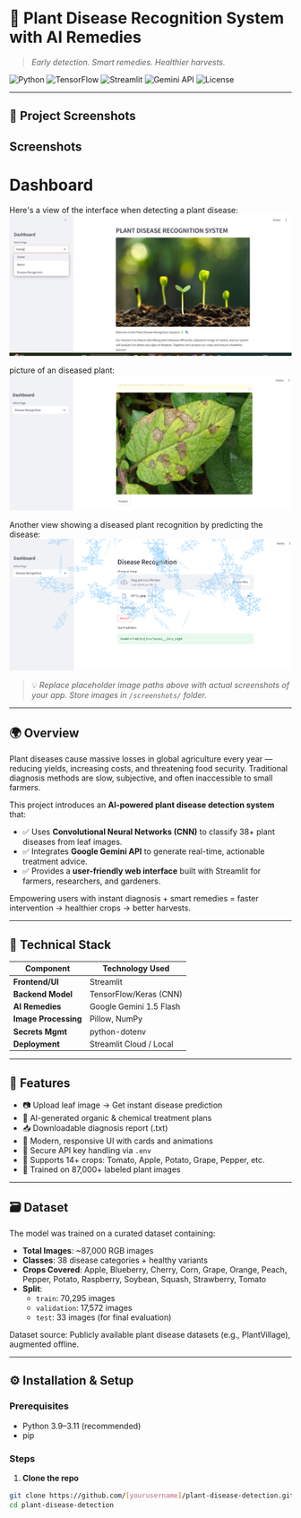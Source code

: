 
# 🌿 Plant Disease Recognition System with AI Remedies

> *Early detection. Smart remedies. Healthier harvests.*

![Python](https://img.shields.io/badge/Python-3.9%2B-blue?logo=python)
![TensorFlow](https://img.shields.io/badge/TensorFlow-2.x-orange?logo=tensorflow)
![Streamlit](https://img.shields.io/badge/Streamlit-1.30+-green?logo=streamlit)
![Gemini API](https://img.shields.io/badge/Gemini_API-Integrated-purple?logo=google)
![License](https://img.shields.io/badge/License-MIT-green)

---

## 📸 Project Screenshots

## Screenshots
# Dashboard
Here's a view of the interface when detecting a plant disease:
![image alt](https://github.com/suraj-6/plant-disease-detection/blob/main/Screenshot%202025-06-14%20174626.png?raw=true)

picture of an diseased plant:
![image alt](https://github.com/suraj-6/plant-disease-detection/blob/main/Screenshot%202025-06-14%20174729.png?raw=true)

Another view showing a diseased plant recognition by predicting the disease:
![image alt](https://github.com/suraj-6/plant-disease-detection/blob/main/Screenshot%202025-06-14%20174712.png?raw=true)

> 💡 *Replace placeholder image paths above with actual screenshots of your app. Store images in `/screenshots/` folder.*

---

## 🌍 Overview

Plant diseases cause massive losses in global agriculture every year — reducing yields, increasing costs, and threatening food security. Traditional diagnosis methods are slow, subjective, and often inaccessible to small farmers.

This project introduces an **AI-powered plant disease detection system** that:
- ✅ Uses **Convolutional Neural Networks (CNN)** to classify 38+ plant diseases from leaf images.
- ✅ Integrates **Google Gemini API** to generate real-time, actionable treatment advice.
- ✅ Provides a **user-friendly web interface** built with Streamlit for farmers, researchers, and gardeners.

Empowering users with instant diagnosis + smart remedies = faster intervention → healthier crops → better harvests.

---

## 🧠 Technical Stack

| Component          | Technology Used                     |
|--------------------|--------------------------------------|
| **Frontend/UI**    | Streamlit                            |
| **Backend Model**  | TensorFlow/Keras (CNN)               |
| **AI Remedies**    | Google Gemini 1.5 Flash              |
| **Image Processing** | Pillow, NumPy                        |
| **Secrets Mgmt**   | python-dotenv                        |
| **Deployment**     | Streamlit Cloud / Local              |

---

## 🚀 Features

- 📷 Upload leaf image → Get instant disease prediction
- 🤖 AI-generated organic & chemical treatment plans
- 📥 Downloadable diagnosis report (.txt)
- 🎨 Modern, responsive UI with cards and animations
- 🔐 Secure API key handling via `.env`
- 🌱 Supports 14+ crops: Tomato, Apple, Potato, Grape, Pepper, etc.
- 🧪 Trained on 87,000+ labeled plant images

---

## 🗃️ Dataset

The model was trained on a curated dataset containing:

- **Total Images**: ~87,000 RGB images
- **Classes**: 38 disease categories + healthy variants
- **Crops Covered**: Apple, Blueberry, Cherry, Corn, Grape, Orange, Peach, Pepper, Potato, Raspberry, Soybean, Squash, Strawberry, Tomato
- **Split**:
  - `train`: 70,295 images
  - `validation`: 17,572 images
  - `test`: 33 images (for final evaluation)

Dataset source: Publicly available plant disease datasets (e.g., PlantVillage), augmented offline.

---

## ⚙️ Installation & Setup

### Prerequisites

- Python 3.9–3.11 (recommended)
- pip

### Steps

1. **Clone the repo**

```bash
git clone https://github.com/[yourusername]/plant-disease-detection.git
cd plant-disease-detection


